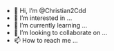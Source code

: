- 👋 Hi, I’m @Christian2Cdd
- 👀 I’m interested in ...
- 🌱 I’m currently learning ...
- 💞️ I’m looking to collaborate on ...
- 📫 How to reach me ...

<!---
Christian2Cdd/Christian2Cdd is a ✨ special ✨ repository because its `README.md` (this file) appears on your GitHub profile.
You can click the Preview link to take a look at your changes.
--->
